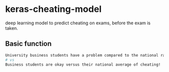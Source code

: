 # keras-cheating-model
deep learning model to predict cheating on exams, before the exam is taken.

## Basic function
```bash
University business students have a problem compared to the national rate of cheating with other business students!
# vs
Business students are okay versus their national average of cheating!
```
